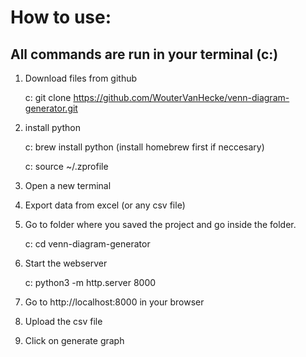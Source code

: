 # How to use:

## All commands are run in your terminal (c:)

1. Download files from github

   c: git clone https://github.com/WouterVanHecke/venn-diagram-generator.git

2. install python

   c: brew install python (install homebrew first if neccesary)

   c: source ~/.zprofile

3. Open a new terminal

4. Export data from excel (or any csv file)

5. Go to folder where you saved the project and go inside the folder.

   c: cd venn-diagram-generator

6. Start the webserver

   c: python3 -m http.server 8000

7. Go to http://localhost:8000 in your browser
8. Upload the csv file
9. Click on generate graph
